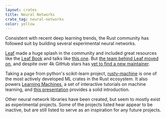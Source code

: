 ```yaml
---
layout: crates
title: Neural Networks
crate_tag: neural-networks
color: yellow
---
```


Consistent with recent deep learning trends,
the Rust community has followed suit by building several experimental neural networks.

[Leaf](https://crates.io/crates/leaf) made a huge splash in the community
and included great resources like the [Leaf Book](http://autumnai.com/leaf/book/)
and talks like [this one](https://air.mozilla.org/rust-berlin-machine-learning-leaf-and-collenchyma/).
But [the team behind Leaf moved on](https://medium.com/@mjhirn/tensorflow-wins-89b78b29aafb#.pvv7a6dm7),
and despite over 4k GitHub stars has [yet to find a new maintainer](https://github.com/autumnai/leaf/issues/108).

Taking a page from python's scikit-learn project, [rusty-machine](https://crates.io/crates/rusty-machine)
is one of the most actively developed ML crates in the Rust ecosystem. It also powers
[Learning Machines](https://learning-machines.herokuapp.com/), a set of interactive tutorials on machine learning,
and [this presentation](http://athemathmo.github.io/2016/07/28/rusty-machine-talk.html#/) provides a solid introduction.

Other neural network libraries have been created, but seem to mostly exist as experimental projects.
Some of the projects listed hear appear to be inactive, but are still listed to serve as an inspiration
for any future projects.
